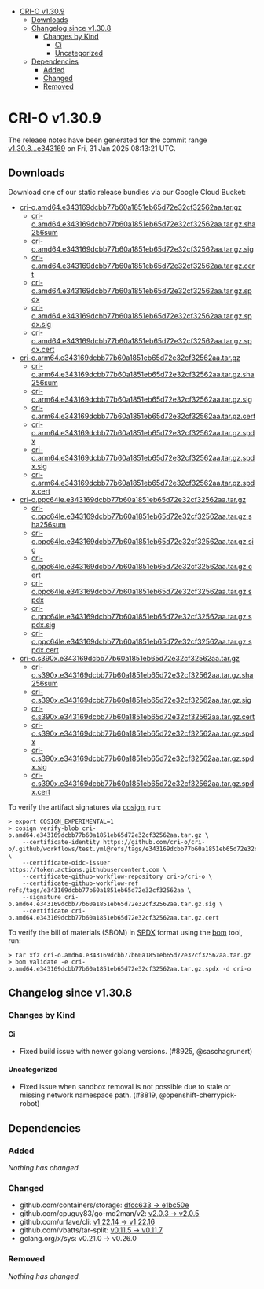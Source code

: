 - [CRI-O v1.30.9](#cri-o-v1309)
  - [Downloads](#downloads)
  - [Changelog since v1.30.8](#changelog-since-v1308)
    - [Changes by Kind](#changes-by-kind)
      - [Ci](#ci)
      - [Uncategorized](#uncategorized)
  - [Dependencies](#dependencies)
    - [Added](#added)
    - [Changed](#changed)
    - [Removed](#removed)

# CRI-O v1.30.9

The release notes have been generated for the commit range
[v1.30.8...e343169](https://github.com/cri-o/cri-o/compare/v1.30.8...v1.30.9) on Fri, 31 Jan 2025 08:13:21 UTC.

## Downloads

Download one of our static release bundles via our Google Cloud Bucket:

- [cri-o.amd64.e343169dcbb77b60a1851eb65d72e32cf32562aa.tar.gz](https://storage.googleapis.com/cri-o/artifacts/cri-o.amd64.e343169dcbb77b60a1851eb65d72e32cf32562aa.tar.gz)
  - [cri-o.amd64.e343169dcbb77b60a1851eb65d72e32cf32562aa.tar.gz.sha256sum](https://storage.googleapis.com/cri-o/artifacts/cri-o.amd64.e343169dcbb77b60a1851eb65d72e32cf32562aa.tar.gz.sha256sum)
  - [cri-o.amd64.e343169dcbb77b60a1851eb65d72e32cf32562aa.tar.gz.sig](https://storage.googleapis.com/cri-o/artifacts/cri-o.amd64.e343169dcbb77b60a1851eb65d72e32cf32562aa.tar.gz.sig)
  - [cri-o.amd64.e343169dcbb77b60a1851eb65d72e32cf32562aa.tar.gz.cert](https://storage.googleapis.com/cri-o/artifacts/cri-o.amd64.e343169dcbb77b60a1851eb65d72e32cf32562aa.tar.gz.cert)
  - [cri-o.amd64.e343169dcbb77b60a1851eb65d72e32cf32562aa.tar.gz.spdx](https://storage.googleapis.com/cri-o/artifacts/cri-o.amd64.e343169dcbb77b60a1851eb65d72e32cf32562aa.tar.gz.spdx)
  - [cri-o.amd64.e343169dcbb77b60a1851eb65d72e32cf32562aa.tar.gz.spdx.sig](https://storage.googleapis.com/cri-o/artifacts/cri-o.amd64.e343169dcbb77b60a1851eb65d72e32cf32562aa.tar.gz.spdx.sig)
  - [cri-o.amd64.e343169dcbb77b60a1851eb65d72e32cf32562aa.tar.gz.spdx.cert](https://storage.googleapis.com/cri-o/artifacts/cri-o.amd64.e343169dcbb77b60a1851eb65d72e32cf32562aa.tar.gz.spdx.cert)
- [cri-o.arm64.e343169dcbb77b60a1851eb65d72e32cf32562aa.tar.gz](https://storage.googleapis.com/cri-o/artifacts/cri-o.arm64.e343169dcbb77b60a1851eb65d72e32cf32562aa.tar.gz)
  - [cri-o.arm64.e343169dcbb77b60a1851eb65d72e32cf32562aa.tar.gz.sha256sum](https://storage.googleapis.com/cri-o/artifacts/cri-o.arm64.e343169dcbb77b60a1851eb65d72e32cf32562aa.tar.gz.sha256sum)
  - [cri-o.arm64.e343169dcbb77b60a1851eb65d72e32cf32562aa.tar.gz.sig](https://storage.googleapis.com/cri-o/artifacts/cri-o.arm64.e343169dcbb77b60a1851eb65d72e32cf32562aa.tar.gz.sig)
  - [cri-o.arm64.e343169dcbb77b60a1851eb65d72e32cf32562aa.tar.gz.cert](https://storage.googleapis.com/cri-o/artifacts/cri-o.arm64.e343169dcbb77b60a1851eb65d72e32cf32562aa.tar.gz.cert)
  - [cri-o.arm64.e343169dcbb77b60a1851eb65d72e32cf32562aa.tar.gz.spdx](https://storage.googleapis.com/cri-o/artifacts/cri-o.arm64.e343169dcbb77b60a1851eb65d72e32cf32562aa.tar.gz.spdx)
  - [cri-o.arm64.e343169dcbb77b60a1851eb65d72e32cf32562aa.tar.gz.spdx.sig](https://storage.googleapis.com/cri-o/artifacts/cri-o.arm64.e343169dcbb77b60a1851eb65d72e32cf32562aa.tar.gz.spdx.sig)
  - [cri-o.arm64.e343169dcbb77b60a1851eb65d72e32cf32562aa.tar.gz.spdx.cert](https://storage.googleapis.com/cri-o/artifacts/cri-o.arm64.e343169dcbb77b60a1851eb65d72e32cf32562aa.tar.gz.spdx.cert)
- [cri-o.ppc64le.e343169dcbb77b60a1851eb65d72e32cf32562aa.tar.gz](https://storage.googleapis.com/cri-o/artifacts/cri-o.ppc64le.e343169dcbb77b60a1851eb65d72e32cf32562aa.tar.gz)
  - [cri-o.ppc64le.e343169dcbb77b60a1851eb65d72e32cf32562aa.tar.gz.sha256sum](https://storage.googleapis.com/cri-o/artifacts/cri-o.ppc64le.e343169dcbb77b60a1851eb65d72e32cf32562aa.tar.gz.sha256sum)
  - [cri-o.ppc64le.e343169dcbb77b60a1851eb65d72e32cf32562aa.tar.gz.sig](https://storage.googleapis.com/cri-o/artifacts/cri-o.ppc64le.e343169dcbb77b60a1851eb65d72e32cf32562aa.tar.gz.sig)
  - [cri-o.ppc64le.e343169dcbb77b60a1851eb65d72e32cf32562aa.tar.gz.cert](https://storage.googleapis.com/cri-o/artifacts/cri-o.ppc64le.e343169dcbb77b60a1851eb65d72e32cf32562aa.tar.gz.cert)
  - [cri-o.ppc64le.e343169dcbb77b60a1851eb65d72e32cf32562aa.tar.gz.spdx](https://storage.googleapis.com/cri-o/artifacts/cri-o.ppc64le.e343169dcbb77b60a1851eb65d72e32cf32562aa.tar.gz.spdx)
  - [cri-o.ppc64le.e343169dcbb77b60a1851eb65d72e32cf32562aa.tar.gz.spdx.sig](https://storage.googleapis.com/cri-o/artifacts/cri-o.ppc64le.e343169dcbb77b60a1851eb65d72e32cf32562aa.tar.gz.spdx.sig)
  - [cri-o.ppc64le.e343169dcbb77b60a1851eb65d72e32cf32562aa.tar.gz.spdx.cert](https://storage.googleapis.com/cri-o/artifacts/cri-o.ppc64le.e343169dcbb77b60a1851eb65d72e32cf32562aa.tar.gz.spdx.cert)
- [cri-o.s390x.e343169dcbb77b60a1851eb65d72e32cf32562aa.tar.gz](https://storage.googleapis.com/cri-o/artifacts/cri-o.s390x.e343169dcbb77b60a1851eb65d72e32cf32562aa.tar.gz)
  - [cri-o.s390x.e343169dcbb77b60a1851eb65d72e32cf32562aa.tar.gz.sha256sum](https://storage.googleapis.com/cri-o/artifacts/cri-o.s390x.e343169dcbb77b60a1851eb65d72e32cf32562aa.tar.gz.sha256sum)
  - [cri-o.s390x.e343169dcbb77b60a1851eb65d72e32cf32562aa.tar.gz.sig](https://storage.googleapis.com/cri-o/artifacts/cri-o.s390x.e343169dcbb77b60a1851eb65d72e32cf32562aa.tar.gz.sig)
  - [cri-o.s390x.e343169dcbb77b60a1851eb65d72e32cf32562aa.tar.gz.cert](https://storage.googleapis.com/cri-o/artifacts/cri-o.s390x.e343169dcbb77b60a1851eb65d72e32cf32562aa.tar.gz.cert)
  - [cri-o.s390x.e343169dcbb77b60a1851eb65d72e32cf32562aa.tar.gz.spdx](https://storage.googleapis.com/cri-o/artifacts/cri-o.s390x.e343169dcbb77b60a1851eb65d72e32cf32562aa.tar.gz.spdx)
  - [cri-o.s390x.e343169dcbb77b60a1851eb65d72e32cf32562aa.tar.gz.spdx.sig](https://storage.googleapis.com/cri-o/artifacts/cri-o.s390x.e343169dcbb77b60a1851eb65d72e32cf32562aa.tar.gz.spdx.sig)
  - [cri-o.s390x.e343169dcbb77b60a1851eb65d72e32cf32562aa.tar.gz.spdx.cert](https://storage.googleapis.com/cri-o/artifacts/cri-o.s390x.e343169dcbb77b60a1851eb65d72e32cf32562aa.tar.gz.spdx.cert)

To verify the artifact signatures via [cosign](https://github.com/sigstore/cosign), run:

```console
> export COSIGN_EXPERIMENTAL=1
> cosign verify-blob cri-o.amd64.e343169dcbb77b60a1851eb65d72e32cf32562aa.tar.gz \
    --certificate-identity https://github.com/cri-o/cri-o/.github/workflows/test.yml@refs/tags/e343169dcbb77b60a1851eb65d72e32cf32562aa \
    --certificate-oidc-issuer https://token.actions.githubusercontent.com \
    --certificate-github-workflow-repository cri-o/cri-o \
    --certificate-github-workflow-ref refs/tags/e343169dcbb77b60a1851eb65d72e32cf32562aa \
    --signature cri-o.amd64.e343169dcbb77b60a1851eb65d72e32cf32562aa.tar.gz.sig \
    --certificate cri-o.amd64.e343169dcbb77b60a1851eb65d72e32cf32562aa.tar.gz.cert
```

To verify the bill of materials (SBOM) in [SPDX](https://spdx.org) format using the [bom](https://sigs.k8s.io/bom) tool, run:

```console
> tar xfz cri-o.amd64.e343169dcbb77b60a1851eb65d72e32cf32562aa.tar.gz
> bom validate -e cri-o.amd64.e343169dcbb77b60a1851eb65d72e32cf32562aa.tar.gz.spdx -d cri-o
```

## Changelog since v1.30.8

### Changes by Kind

#### Ci
 - Fixed build issue with newer golang versions. (#8925, @saschagrunert)

#### Uncategorized
 - Fixed issue when sandbox removal is not possible due to stale or missing network namespace path. (#8819, @openshift-cherrypick-robot)

## Dependencies

### Added
_Nothing has changed._

### Changed
- github.com/containers/storage: [dfcc633 → e1bc50e](https://github.com/containers/storage/compare/dfcc633...e1bc50e)
- github.com/cpuguy83/go-md2man/v2: [v2.0.3 → v2.0.5](https://github.com/cpuguy83/go-md2man/compare/v2.0.3...v2.0.5)
- github.com/urfave/cli: [v1.22.14 → v1.22.16](https://github.com/urfave/cli/compare/v1.22.14...v1.22.16)
- github.com/vbatts/tar-split: [v0.11.5 → v0.11.7](https://github.com/vbatts/tar-split/compare/v0.11.5...v0.11.7)
- golang.org/x/sys: v0.21.0 → v0.26.0

### Removed
_Nothing has changed._
